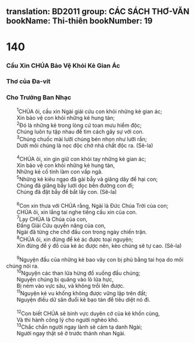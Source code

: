 translation: BD2011
group: CÁC SÁCH THƠ-VĂN
bookName: Thi-thiên 
bookNumber: 19
-------

<div class="title"><h1>140</h1><h3>Cầu Xin CHÚA Bảo Vệ Khỏi Kẻ Gian Ác</h3><h3>Thơ của Ða-vít</h3><h3>Cho Trưởng Ban Nhạc</h3></div>
<span class="verse thi_140_1">  <sup>1</sup>CHÚA ôi, cầu xin Ngài giải cứu con khỏi những kẻ gian ác;<br/>  Xin bảo vệ con khỏi những kẻ hung tàn;<br/></span>
<span class="verse thi_140_2">  <sup>2</sup>Ðó là những kẻ trong lòng cứ toan mưu hiểm độc;<br/>  Chúng luôn tụ tập nhau để tìm cách gây sự với con.<br/></span>
<span class="verse thi_140_3">  <sup>3</sup>Chúng chuốc mài lưỡi chúng bén nhọn như lưỡi rắn;<br/>  Dưới môi chúng là nọc độc chờ nhả chất độc ra. (Sê-la)<br/><br/></span>
<span class="verse thi_140_4">  <sup>4</sup>CHÚA ôi, xin gìn giữ con khỏi tay những kẻ gian ác;<br/>  Xin bảo vệ con khỏi những kẻ hung tàn,<br/>  Những kẻ cố tình làm con vấp ngã.<br/></span>
<span class="verse thi_140_5">  <sup>5</sup>Những kẻ kiêu ngạo đã gài bẫy và giăng dây để hại con;<br/>  Chúng đã giăng bẫy lưới dọc bên đường con đi;<br/>  Chúng đã đặt bẫy để bắt lấy con. (Sê-la)<br/><br/></span>
<span class="verse thi_140_6">  <sup>6</sup>Con xin thưa với CHÚA rằng, Ngài là Ðức Chúa Trời của con;<br/>  CHÚA ôi, xin lắng tai nghe tiếng cầu xin của con.<br/></span>
<span class="verse thi_140_7">  <sup>7</sup>Lạy CHÚA là Chúa của con,<br/>  Ðấng Giải Cứu quyền năng của con,<br/>  Ngài đã từng che chở đầu con trong ngày chiến trận.<br/></span>
<span class="verse thi_140_8">  <sup>8</sup>CHÚA ôi, xin đừng để kẻ ác được toại nguyện;<br/>  Xin đừng để ý đồ của kẻ ác được nên, kẻo chúng sẽ tự cao. (Sê-la)<br/><br/></span>
<span class="verse thi_140_9">  <sup>9</sup>Nguyện đầu của những kẻ bao vây con bị phủ bằng tai họa do môi chúng nói ra.<br/></span>
<span class="verse thi_140_10">  <sup>10</sup>Nguyện các than lửa hừng đổ xuống đầu chúng;<br/>  Nguyện chúng bị quăng vào lò lửa hực,<br/>  Bị ném vào vực sâu, và không trồi lên được.<br/></span>
<span class="verse thi_140_11">  <sup>11</sup>Nguyện kẻ vu khống không được vững lập trên đất;<br/>  Nguyện điều dữ săn đuổi kẻ bạo tàn để tiêu diệt nó đi.<br/><br/></span>
<span class="verse thi_140_12">  <sup>12</sup>Con biết CHÚA sẽ binh vực duyên cớ của kẻ khốn cùng,<br/>  Và thi hành công lý cho người nghèo khó.<br/></span>
<span class="verse thi_140_13">  <sup>13</sup>Chắc chắn người ngay lành sẽ cảm tạ danh Ngài;<br/>  Người ngay thật sẽ ở trước thánh nhan Ngài.<br/></span>
